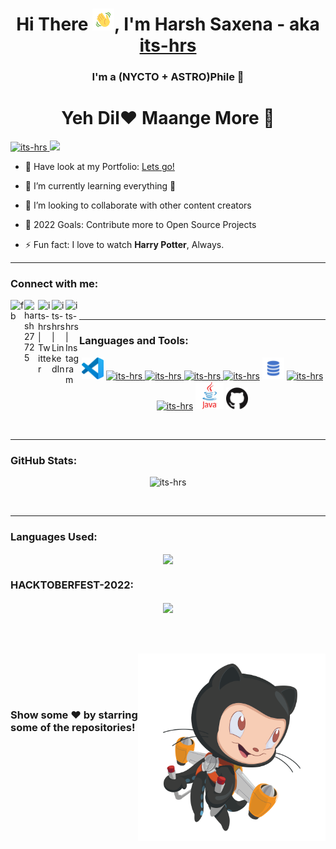 <h1 align="center"> Hi There <img src="./readimg/hello.gif" width="35px">, I'm Harsh Saxena - aka <a href="https://github.com/its-hrs">its-hrs</a></h1>
<h3 align="center">I'm a (NYCTO + ASTRO)Phile 💫</h3>
<h1 align="center">Yeh Dil❤️ Maange More 💯</h1>
<p align="left"> <a href="https://github.com/its-hrs"> <img src="https://komarev.com/ghpvc/?username=its-hrs" alt="its-hrs" /> </a>
<a href="https://twitter.com/its_hrs_" target="_blank"><img src="https://img.shields.io/badge/Twitter-Profile-informational?style=flat&logo=twitter&logoColor=white&color=1CA2F1"></a>
</p>

- 🔭 Have look at my Portfolio: <a href="https://its-hrs.tech" target="_blank">Lets go!</a>
 
- 🌱 I’m currently learning everything 🤣

- 👯 I’m looking to collaborate with other content creators
 
- 🥅 2022 Goals: Contribute more to Open Source Projects
 
- ⚡ Fun fact: I love to watch **Harry Potter**, Always.

---
<h3>Connect with me:</h3>

<a href="https://www.facebook.com/PotterHead9347" target="_blank"><img align="left" alt="fb" width="22px" src="https://simpleicons.org/icons/facebook.svg" /></a>
<a href="mailto:@harsh27725@gmail.com"><img align="left" alt="harsh27725" width="22px" src="https://simpleicons.org/icons/gmail.svg" /></a>
<a href="https://twitter.com/its_hrs_" target="_blank"><img align="left" alt="its-hrs | Twitter" width="22px" src="https://cdn.jsdelivr.net/npm/simple-icons@v3/icons/twitter.svg" /></a>
<a href="https://www.linkedin.com/in/harsh-saxena-8a9429178/" target="_blank"><img align="left" alt="its-hrs | LinkedIn" width="22px" src="https://cdn.jsdelivr.net/npm/simple-icons@v3/icons/linkedin.svg" /></a>
<a href="https://www.instagram.com/its_._hrs/" target="_blank"><img align="left" alt="its-hrs | Instagram" width="22px" src="https://cdn.jsdelivr.net/npm/simple-icons@v3/icons/instagram.svg" /></a>

<br />

---
<h3>Languages and Tools:</h3>

<link rel="stylesheet" href="https://cdn.jsdelivr.net/gh/konpa/devicon@master/devicon.min.css">

<i class="devicon-react-original colored"></i>
<p align="center">
<a href="#"> <img src="https://raw.githubusercontent.com/github/explore/80688e429a7d4ef2fca1e82350fe8e3517d3494d/topics/visual-studio-code/visual-studio-code.png" alt="its-hrs" height="35" width="35" /></a>
<a href="#"><img src="https://cdn.iconscout.com/icon/free/png-64/html-2752158-2284975.png" alt="its-hrs" height="35" width="35" /> </a>
<a href="#"><img src="https://cdn.iconscout.com/icon/free/png-64/css-131-722685.png" alt="its-hrs" height="35" width="35"  /> </a>
<a href="#"><img src="https://cdn.iconscout.com/icon/free/png-64/javascript-1-225993.png" alt="its-hrs" height="35" width="35" /> </a>
<a href="#"> <img src="https://cdn.iconscout.com/icon/free/png-64/react-4-1175110.png" alt="its-hrs" height="35" width="35" /></a>
<a href="#"><img src="https://raw.githubusercontent.com/github/explore/80688e429a7d4ef2fca1e82350fe8e3517d3494d/topics/sql/sql.png" alt="its-hrs" height="35" width="35" /></a>
<a href="#"> <img src="https://cdn.iconscout.com/icon/free/png-64/c-4-226082.png" alt="its-hrs" height="35" width="35" /></a>
<a href="#"> <img src="https://cdn.iconscout.com/icon/free/png-64/python-2-226051.png" alt="its-hrs" height="35" width="35" /></a>
<a href="#"> <img src="./readimg/java.png" alt="its-hrs" height="45" width="45" /></a>
<a href="#"> <img src="https://raw.githubusercontent.com/github/explore/78df643247d429f6cc873026c0622819ad797942/topics/github/github.png" alt="its-hrs" height="35" width="35" /></a>
</p>
<br />

---
<h3>GitHub Stats:</h3>
<p align="center"> <img src="https://github-readme-stats.vercel.app/api?username=its-hrs&show_icons=true" alt="its-hrs" /> </p>

<br />

---
<h3>Languages Used:</h3>
<p align="center">
<img align="center" src="https://github-readme-stats.vercel.app/api/top-langs/?username=its-hrs&layout=compact&theme=light&hide_langs_below=1" />
</p>

<h3><b>HACKTOBERFEST-2022:</b></h3>
<p align="center">
<img align="center" src="https://holopin.io/api/user/board?user=its_hrs" />
</p>
<br /><br />

<br />
<img align="right" alt="cat" src="./readimg/cat.png" width="300" height="300" />

<br /><br /><br />


<h3>Show some ❤️ by starring some of the repositories!</h3>
<!---
its-hrs/its-hrs is a ✨ special ✨ repository because its `README.md` (this file) appears on your GitHub profile.
You can click the Preview link to take a look at your changes.
--->
